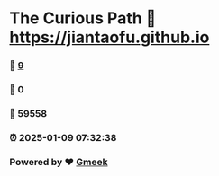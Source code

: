 # The Curious Path :link: https://jiantaofu.github.io 
### :page_facing_up: [9](https://jiantaofu.github.io/tag.html) 
### :speech_balloon: 0 
### :hibiscus: 59558 
### :alarm_clock: 2025-01-09 07:32:38 
### Powered by :heart: [Gmeek](https://github.com/Meekdai/Gmeek)
